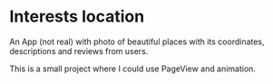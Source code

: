 # Interests location

An App (not real) with photo of beautiful places with its coordinates, descriptions and reviews from users.

This is a small project where I could use PageView and animation.


